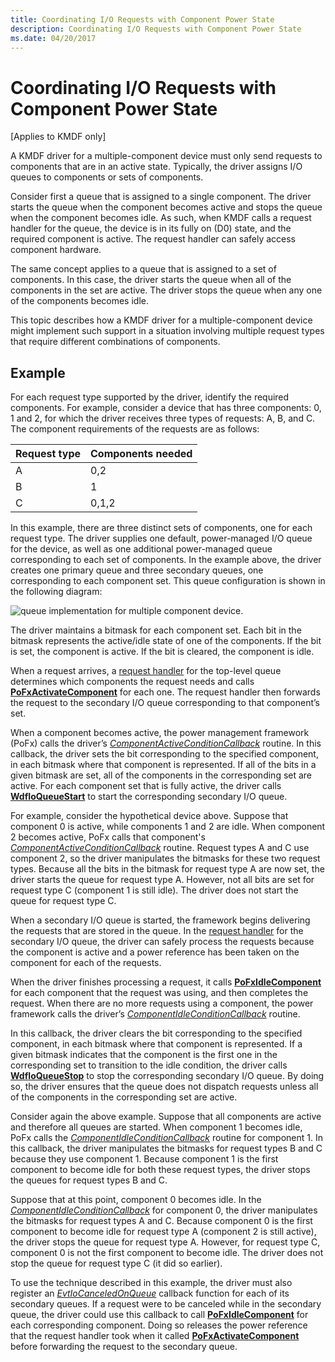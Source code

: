 ```yaml
---
title: Coordinating I/O Requests with Component Power State
description: Coordinating I/O Requests with Component Power State
ms.date: 04/20/2017
---
```


# Coordinating I/O Requests with Component Power State


\[Applies to KMDF only\]

A KMDF driver for a multiple-component device must only send requests to components that are in an active state. Typically, the driver assigns I/O queues to components or sets of components.

Consider first a queue that is assigned to a single component. The driver starts the queue when the component becomes active and stops the queue when the component becomes idle. As such, when KMDF calls a request handler for the queue, the device is in its fully on (D0) state, and the required component is active. The request handler can safely access component hardware.

The same concept applies to a queue that is assigned to a set of components. In this case, the driver starts the queue when all of the components in the set are active. The driver stops the queue when any one of the components becomes idle.

This topic describes how a KMDF driver for a multiple-component device might implement such support in a situation involving multiple request types that require different combinations of components.

## Example


For each request type supported by the driver, identify the required components. For example, consider a device that has three components: 0, 1 and 2, for which the driver receives three types of requests: A, B, and C. The component requirements of the requests are as follows:

| Request type | Components needed |
|--------------|-------------------|
| A            | 0,2               |
| B            | 1                 |
| C            | 0,1,2             |

 

In this example, there are three distinct sets of components, one for each request type.
The driver supplies one default, power-managed I/O queue for the device, as well as one additional power-managed queue corresponding to each set of components. In the example above, the driver creates one primary queue and three secondary queues, one corresponding to each component set. This queue configuration is shown in the following diagram:

![queue implementation for multiple component device.](images/multicompqueues.png)

The driver maintains a bitmask for each component set. Each bit in the bitmask represents the active/idle state of one of the components. If the bit is set, the component is active. If the bit is cleared, the component is idle.

When a request arrives, a [request handler](request-handlers.md) for the top-level queue determines which components the request needs and calls [**PoFxActivateComponent**](/windows-hardware/drivers/ddi/wdm/nf-wdm-pofxactivatecomponent) for each one. The request handler then forwards the request to the secondary I/O queue corresponding to that component’s set.

When a component becomes active, the power management framework (PoFx) calls the driver’s [*ComponentActiveConditionCallback*](/windows-hardware/drivers/ddi/wdm/nc-wdm-po_fx_component_active_condition_callback) routine. In this callback, the driver sets the bit corresponding to the specified component, in each bitmask where that component is represented. If all of the bits in a given bitmask are set, all of the components in the corresponding set are active. For each component set that is fully active, the driver calls [**WdfIoQueueStart**](/windows-hardware/drivers/ddi/wdfio/nf-wdfio-wdfioqueuestart) to start the corresponding secondary I/O queue.

For example, consider the hypothetical device above. Suppose that component 0 is active, while components 1 and 2 are idle. When component 2 becomes active, PoFx calls that component's [*ComponentActiveConditionCallback*](/windows-hardware/drivers/ddi/wdm/nc-wdm-po_fx_component_active_condition_callback) routine. Request types A and C use component 2, so the driver manipulates the bitmasks for these two request types. Because all the bits in the bitmask for request type A are now set, the driver starts the queue for request type A. However, not all bits are set for request type C (component 1 is still idle). The driver does not start the queue for request type C.

When a secondary I/O queue is started, the framework begins delivering the requests that are stored in the queue. In the [request handler](request-handlers.md) for the secondary I/O queue, the driver can safely process the requests because the component is active and a power reference has been taken on the component for each of the requests.

When the driver finishes processing a request, it calls [**PoFxIdleComponent**](/windows-hardware/drivers/ddi/wdm/nf-wdm-pofxidlecomponent) for each component that the request was using, and then completes the request. When there are no more requests using a component, the power framework calls the driver’s [*ComponentIdleConditionCallback*](/windows-hardware/drivers/ddi/wdm/nc-wdm-po_fx_component_idle_condition_callback) routine.

In this callback, the driver clears the bit corresponding to the specified component, in each bitmask where that component is represented. If a given bitmask indicates that the component is the first one in the corresponding set to transition to the idle condition, the driver calls [**WdfIoQueueStop**](/windows-hardware/drivers/ddi/wdfio/nf-wdfio-wdfioqueuestop) to stop the corresponding secondary I/O queue. By doing so, the driver ensures that the queue does not dispatch requests unless all of the components in the corresponding set are active.

Consider again the above example. Suppose that all components are active and therefore all queues are started. When component 1 becomes idle, PoFx calls the [*ComponentIdleConditionCallback*](/windows-hardware/drivers/ddi/wdm/nc-wdm-po_fx_component_idle_condition_callback) routine for component 1. In this callback, the driver manipulates the bitmasks for request types B and C because they use component 1. Because component 1 is the first component to become idle for both these request types, the driver stops the queues for request types B and C.

Suppose that at this point, component 0 becomes idle. In the [*ComponentIdleConditionCallback*](/windows-hardware/drivers/ddi/wdm/nc-wdm-po_fx_component_idle_condition_callback) for component 0, the driver manipulates the bitmasks for request types A and C. Because component 0 is the first component to become idle for request type A (component 2 is still active), the driver stops the queue for request type A. However, for request type C, component 0 is not the first component to become idle. The driver does not stop the queue for request type C (it did so earlier).

To use the technique described in this example, the driver must also register an [*EvtIoCanceledOnQueue*](/windows-hardware/drivers/ddi/wdfio/nc-wdfio-evt_wdf_io_queue_io_canceled_on_queue) callback function for each of its secondary queues. If a request were to be canceled while in the secondary queue, the driver could use this callback to call [**PoFxIdleComponent**](/windows-hardware/drivers/ddi/wdm/nf-wdm-pofxidlecomponent) for each corresponding component. Doing so releases the power reference that the request handler took when it called [**PoFxActivateComponent**](/windows-hardware/drivers/ddi/wdm/nf-wdm-pofxactivatecomponent) before forwarding the request to the secondary queue.

 

